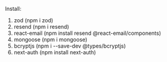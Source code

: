 Install:

1. zod (npm i zod)
2. resend (npm i resend)
3. react-email (npm install resend @react-email/components)
4. mongoose (npm i mongoose)
5. bcryptjs (npm i --save-dev @types/bcryptjs)
6. next-auth (npm install next-auth)
